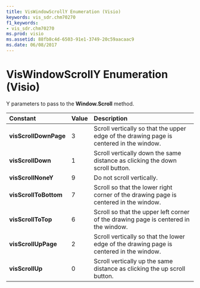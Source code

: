 ```yaml
---
title: VisWindowScrollY Enumeration (Visio)
keywords: vis_sdr.chm70270
f1_keywords:
- vis_sdr.chm70270
ms.prod: visio
ms.assetid: 88fb8c4d-6503-91e1-3749-20c59aacaac9
ms.date: 06/08/2017
---
```



# VisWindowScrollY Enumeration (Visio)

Y parameters to pass to the **Window.Scroll** method.



|**Constant**|**Value**|**Description**|
|:-----|:-----|:-----|
| **visScrollDownPage**|3|Scroll vertically so that the upper edge of the drawing page is centered in the window.|
| **visScrollDown**|1|Scroll vertically down the same distance as clicking the down scroll button.|
| **visScrollNoneY**|9|Do not scroll vertically.|
| **visScrollToBottom**|7|Scroll so that the lower right corner of the drawing page is centered in the window.|
| **visScrollToTop**|6|Scroll so that the upper left corner of the drawing page is centered in the window.|
| **visScrollUpPage**|2|Scroll vertically so that the lower edge of the drawing page is centered in the window.|
| **visScrollUp**|0|Scroll vertically up the same distance as clicking the up scroll button.|

